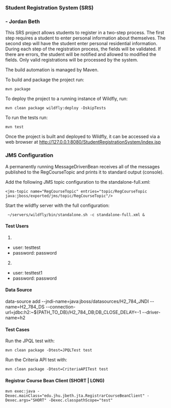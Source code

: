 ### Student Registration System (SRS)
### - Jordan Beth

This SRS project allows students to register in a two-step process. The first step requires a student to enter personal information about themselves. The second step will have the student enter personal residential information. During each step of the registration process, the fields will be validated. If there are errors, the student will be notified and allowed to modified the fields. Only valid registrations will be processed by the system.

The build automation is managed by Maven. 

To build and package the project run:

``` 
mvn package
```

To deploy the project to a running instance of Wildfly, run:

```
mvn clean package wildfly:deploy -DskipTests
```

To run the tests run:

```
mvn test
```

Once the project is built and deployed to Wildfly, it can be accessed via a web browser at http://127.0.0.1:8080/StudentRegistrationSystem/index.jsp

### JMS Configuration

A permanently running MessageDrivenBean receives all of the messages published to the
RegCourseTopic and prints it to standard output (console).

Add the following JMS topic configuration to the standalone-full.xml:

```
<jms-topic name="RegCourseTopic" entries="topic/RegCourseTopic java:jboss/exported/jms/topic/RegCourseTopic"/>
```

Start the wildfly server with the full configuration:

```
 ~/servers/wildfly/bin/standalone.sh -c standalone-full.xml &
```

#### Test Users
1.
- user: testtest
- password: password

2. 
- user: testtest1
- password: password

#### Data Source

data-source add --jndi-name=java:jboss/datasources/H2_784_JNDI --name=H2_784_DS --connection-url=jdbc:h2:~${PATH_TO_DB}/H2_784_DB;DB_CLOSE_DELAY=-1 --driver-name=h2 

#### Test Cases
Run the JPQL test with:

```
mvn clean package -Dtest=JPQLTest test
```

Run the Criteria API test with:

```
mvn clean package -Dtest=CriteriaAPITest test
```

#### Registrar Course Bean Client (SHORT | LONG)
```
mvn exec:java -Dexec.mainClass="edu.jhu.jbeth.jta.RegistrarCourseBeanClient" -Dexec.args="SHORT" -Dexec.classpathScope="test"
```